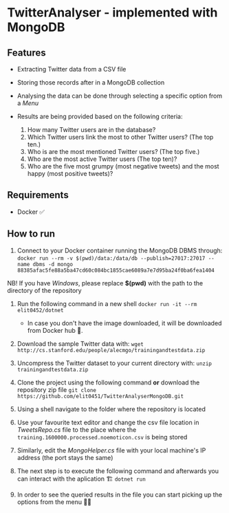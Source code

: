 # TwitterAnalyser - implemented with MongoDB

## Features

- Extracting Twitter data from a CSV file
- Storing those records after in a MongoDB collection
- Analysing the data can be done through selecting a specific option from a _Menu_
- Results are being provided based on the following criteria:

  1. How many Twitter users are in the database?
  2. Which Twitter users link the most to other Twitter users? (The top ten.)
  3. Who is are the most mentioned Twitter users? (The top five.)
  4. Who are the most active Twitter users (The top ten)?
  5. Who are the five most grumpy (most negative tweets) and the most happy (most positive tweets)?

## Requirements

* Docker ✅

## How to run
1. Connect to your Docker container running the MongoDB DBMS through:
`docker run --rm -v $(pwd)/data:/data/db --publish=27017:27017 --name dbms -d mongo 88385afac5fe88a5ba47cd60c084bc1855cae6089a7e7d95ba24f0ba6fea1404`
	
  NB! If you have *Windows*, please replace **$(pwd)** with the path to the directory of the repository

1. Run the following command in a new shell
`docker run -it --rm elit0452/dotnet`
	-  In case you don't have the image downloaded, it will be downloaded from Docker hub 🐳. 

1. Download the sample Twitter data with: 
`wget http://cs.stanford.edu/people/alecmgo/trainingandtestdata.zip`
1. Uncompress the Twitter dataset to your current directory with:
`unzip trainingandtestdata.zip`

1. Clone the project using the  following command **or** download the repository zip file
`git clone https://github.com/elit0451/TwitterAnalyserMongoDB.git`
1. Using a shell navigate to the folder where the repository is located
1. Use your favourite text editor and change the csv file location in *TweetsRepo.cs* file to the place where the `training.1600000.processed.noemoticon.csv` is being stored 
1. Similarly, edit the *MongoHelper.cs* file with your local machine's IP address (the port stays the same)

1. The next step is to execute the following command and afterwards you can interact with the aplication 🏗
`dotnet run`
1. In order to see the queried results in the file you can start picking up the options from the menu 👍🏻
